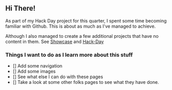 ## Hi There!

As part of my Hack Day project for this quarter, I spent some time becoming familiar with Github.
This is about as much as I've managed to achieve.

Although I also managed to create a few additional projects that have no content in them. 
See [Showcase](https://hconnell.github.io/showcase) and [Hack-Day](https://hconnell.github.io/hack-day)


### Things I want to do as I learn more about this stuff
- [] Add some navigation
- [] Add some images
- [] See what else I can do with these pages
- [] Take a look at some other folks pages to see what they have done.